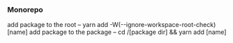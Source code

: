 ### Monorepo
add package to the root – yarn add -W(--ignore-workspace-root-check) [name]
add package to the package – cd /[package dir] && yarn add [name]

